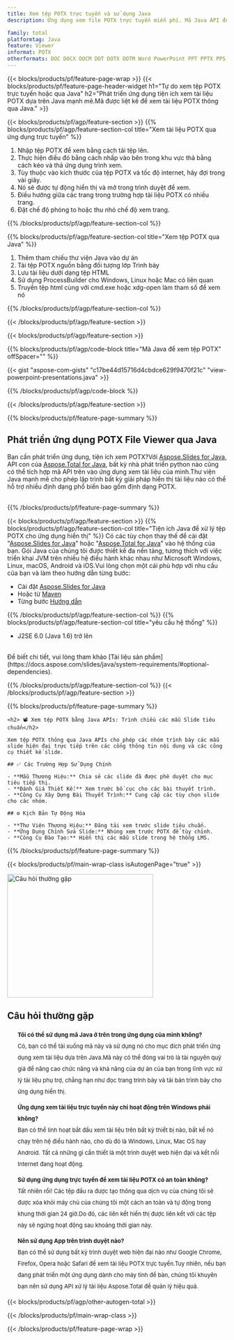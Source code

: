 ```yaml
---
title: Xem tệp POTX trực tuyến và sử dụng Java
description: Ứng dụng xem file POTX trực tuyến miễn phí. Mã Java API để xem bản trình bày POTX cho ứng dụng xem.

family: total
platformtag: Java
feature: Viewer
informat: POTX
otherformats: DOC DOCX DOCM DOT DOTX DOTM Word PowerPoint PPT PPTX PPS PPSX PPSM PPTM POTX POTM Excel XLS XLSX XLSM XLSB XLTX XLTM PDF
---
```

{{< blocks/products/pf/feature-page-wrap >}}
{{< blocks/products/pf/feature-page-header-widget h1="Tự do xem tệp POTX trực tuyến hoặc qua Java" h2="Phát triển ứng dụng tiện ích xem tài liệu POTX dựa trên Java mạnh mẽ.Mã được liệt kê để xem tài liệu POTX thông qua Java." >}}

{{< blocks/products/pf/agp/feature-section >}}
{{% blocks/products/pf/agp/feature-section-col title="Xem tài liệu POTX qua ứng dụng trực tuyến" %}}

1. Nhập tệp POTX để xem bằng cách tải tệp lên.
1. Thực hiện điều đó bằng cách nhấp vào bên trong khu vực thả bằng cách kéo và thả ứng dụng trình xem.
1. Tùy thuộc vào kích thước của tệp POTX và tốc độ internet, hãy đợi trong vài giây.
1. Nó sẽ được tự động hiển thị và mở trong trình duyệt để xem.
1. Điều hướng giữa các trang trong trường hợp tài liệu POTX có nhiều trang.
1. Đặt chế độ phóng to hoặc thu nhỏ chế độ xem trang.

{{% /blocks/products/pf/agp/feature-section-col %}}

{{% blocks/products/pf/agp/feature-section-col title="Xem tệp POTX qua Java" %}}

1. Thêm tham chiếu thư viện Java vào dự án
1. Tải tệp POTX nguồn bằng đối tượng lớp Trình bày
1. Lưu tài liệu dưới dạng tệp HTML
1. Sử dụng ProcessBuilder cho Windows, Linux hoặc Mac có liên quan
1. Truyền tệp html cùng với cmd.exe hoặc xdg-open làm tham số để xem nó

{{% /blocks/products/pf/agp/feature-section-col %}}

{{< /blocks/products/pf/agp/feature-section >}}


{{< blocks/products/pf/agp/feature-section >}}

{{% blocks/products/pf/agp/code-block title="Mã Java để xem tệp POTX" offSpacer="" %}}

{{< gist "aspose-com-gists" "c17be44d15716d4cbdce629f9470f21c" "view-powerpoint-presentations.java" >}}

{{% /blocks/products/pf/agp/code-block %}}


{{< /blocks/products/pf/agp/feature-section >}}

{{% blocks/products/pf/feature-page-summary %}}


<h2>Phát triển ứng dụng POTX File Viewer qua Java</h2>

Bạn cần phát triển ứng dụng, tiện ích xem POTX?Với [Aspose.Slides for Java](https://products.aspose.com/slides/vi/java/), API con của [Aspose.Total for Java](https://products.aspose.com/total/vi/java/), bất kỳ nhà phát triển python nào cũng có thể tích hợp mã API trên vào ứng dụng xem tài liệu của mình.Thư viện Java mạnh mẽ cho phép lập trình bất kỳ giải pháp hiển thị tài liệu nào có thể hỗ trợ nhiều định dạng phổ biến bao gồm định dạng POTX.<br /><br />

{{% /blocks/products/pf/feature-page-summary %}}

{{< blocks/products/pf/agp/feature-section >}}
{{% blocks/products/pf/agp/feature-section-col title="Tiện ích Java để xử lý tệp POTX cho ứng dụng hiển thị" %}}
Có các tùy chọn thay thế để cài đặt "[Aspose.Slides for Java](https://products.aspose.com/slides/vi/java/)" hoặc "[Aspose.Total for Java](https://products.aspose.com/total/vi/java/)" vào hệ thống của bạn. Gói Java của chúng tôi được thiết kế đa nền tảng, tương thích với việc triển khai JVM trên nhiều hệ điều hành khác nhau như Microsoft Windows, Linux, macOS, Android và iOS.Vui lòng chọn một cái phù hợp với nhu cầu của bạn và làm theo hướng dẫn từng bước:<br />

- Cài đặt [Aspose.Slides for Java](https://docs.aspose.com/slides/java/installation/)
- Hoặc từ [Maven](https://releases.aspose.com/java/repo/com/aspose/aspose-slides/)
- Từng bước [Hướng dẫn](https://docs.aspose.com/slides/java/installation/#install-aspose-slides-for-java-from-maven-repository)

{{% /blocks/products/pf/agp/feature-section-col %}}
{{% blocks/products/pf/agp/feature-section-col title="yêu cầu hệ thống" %}}

- J2SE 6.0 (Java 1.6) trở lên

<br />
Để biết chi tiết, vui lòng tham khảo [Tài liệu sản phẩm](https://docs.aspose.com/slides/java/system-requirements/#optional-dependencies).

{{% /blocks/products/pf/agp/feature-section-col %}}
{{< /blocks/products/pf/agp/feature-section >}}


{{% blocks/products/pf/feature-page-summary %}}
```
<h2> 📽️ Xem tệp POTX bằng Java APIs: Trình chiếu các mẫu Slide tiêu chuẩn</h2>

Xem tệp POTX thông qua Java APIs cho phép các nhóm trình bày các mẫu slide hiện đại trực tiếp trên các cổng thông tin nội dung và các công cụ thiết kế slide.

## ✅ Các Trường Hợp Sử Dụng Chính

- **Mẫu Thương Hiệu:** Chia sẻ các slide đã được phê duyệt cho mục tiêu tiếp thị.
- **Đánh Giá Thiết Kế:** Xem trước bố cục cho các bài thuyết trình.
- **Công Cụ Xây Dựng Bài Thuyết Trình:** Cung cấp các tùy chọn slide cho các nhóm.

## ⚙️ Kịch Bản Tự Động Hóa

- **Thư Viện Thương Hiệu:** Đăng tải xem trước slide tiêu chuẩn.
- **Ứng Dụng Chỉnh Sửa Slide:** Nhúng xem trước POTX để tùy chỉnh.
- **Công Cụ Đào Tạo:** Hiển thị các mẫu slide trong hệ thống LMS.
```
{{% /blocks/products/pf/feature-page-summary %}}
{{< blocks/products/pf/main-wrap-class isAutogenPage="true" >}}


<style>.howtolist li{margin-right: 0!important;line-height: 26px;position: relative;margin-bottom: 10px;font-size: 13px;list-style-type: none;}</style>
<div class="col-md-12 tl bg-gray-dark howtolist section">
  <a class="anchor" name="faqpage"></a>
  <div class="container tl dflex" itemscope="" itemtype="https://schema.org/FAQPage">
      <div class="col-md-4 howtosectiongfx">
          <img class="social-panel-hide-on-mobile" src="https://www.groupPOTXs.cloud/templates/brand/images/groupPOTXs/conversion/groupPOTXs_conversion-brand.png" alt="Câu hỏi thường gặp" width="335" height="283">
      </div>
      <div class="howtosection col-md-8">
          <div>
              <h2>Câu hỏi thường gặp</h2>
              <ul>
                  <li itemscope="" itemprop="mainEntity" itemtype="https://schema.org/Question">
                      <div>
                          <span itemprop="name"><b>Tôi có thể sử dụng mã Java ở trên trong ứng dụng của mình không?</b></span>
                      </div>
                      <div itemscope="" itemprop="acceptedAnswer" itemtype="https://schema.org/Answer">
                          <span itemprop="text">Có, bạn có thể tải xuống mã này và sử dụng nó cho mục đích phát triển ứng dụng xem tài liệu dựa trên Java.Mã này có thể đóng vai trò là tài nguyên quý giá để nâng cao chức năng và khả năng của dự án của bạn trong lĩnh vực xử lý tài liệu phụ trợ, chẳng hạn như đọc trang trình bày và tải bản trình bày cho ứng dụng hiển thị.</span>
                      </div>
                  </li>
                  <li itemscope="" itemprop="mainEntity" itemtype="https://schema.org/Question">
                      <div>
                          <span itemprop="name"><b>Ứng dụng xem tài liệu trực tuyến này chỉ hoạt động trên Windows phải không?</b></span>
                      </div>
                      <div itemscope="" itemprop="acceptedAnswer" itemtype="https://schema.org/Answer">
                          <span itemprop="text">Bạn có thể linh hoạt bắt đầu xem tài liệu trên bất kỳ thiết bị nào, bất kể nó chạy trên hệ điều hành nào, cho dù đó là Windows, Linux, Mac OS hay Android. Tất cả những gì cần thiết là một trình duyệt web hiện đại và kết nối Internet đang hoạt động.</span>
                      </div>
                  </li>
                  <li itemscope="" itemprop="mainEntity" itemtype="https://schema.org/Question">
                      <div>
                          <span itemprop="name"><b>Sử dụng ứng dụng trực tuyến để xem tài liệu POTX có an toàn không?</b></span>
                      </div>
                      <div itemscope="" itemprop="acceptedAnswer" itemtype="https://schema.org/Answer">
                          <span itemprop="text">Tất nhiên rồi! Các tệp đầu ra được tạo thông qua dịch vụ của chúng tôi sẽ được xóa khỏi máy chủ của chúng tôi một cách an toàn và tự động trong khung thời gian 24 giờ.Do đó, các liên kết hiển thị được liên kết với các tệp này sẽ ngừng hoạt động sau khoảng thời gian này.</span>
                      </div>
                  </li>                 
                  <li itemscope="" itemprop="mainEntity" itemtype="https://schema.org/Question">
                      <div>
                          <span itemprop="name"><b>Nên sử dụng App trên trình duyệt nào?</b></span>
                      </div>
                      <div itemscope="" itemprop="acceptedAnswer" itemtype="https://schema.org/Answer">
                          <span itemprop="text">Bạn có thể sử dụng bất kỳ trình duyệt web hiện đại nào như Google Chrome, Firefox, Opera hoặc Safari để xem tài liệu POTX trực tuyến.Tuy nhiên, nếu bạn đang phát triển một ứng dụng dành cho máy tính để bàn, chúng tôi khuyên bạn nên sử dụng API xử lý tài liệu Aspose.Total để quản lý hiệu quả.</span>
                      </div>
                  </li>
              </ul>
          </div>
      </div>
  </div>

{{< blocks/products/pf/agp/other-autogen-total >}}

{{< /blocks/products/pf/main-wrap-class >}}

{{< /blocks/products/pf/feature-page-wrap >}}